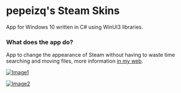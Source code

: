 # pepeizq's Steam Skins

App for Windows 10 written in C# using WinUI3 libraries.

### What does the app do?

App to change the appearance of Steam without having to waste time searching and moving files, more information [in my web](https://pepeizqapps.com/app/steam-skins/).

[![Image1](https://i.imgur.com/A4QRJCP.webp)](https://pepeizqapps.com/app/steam-skins/)

[![Image2](https://i.imgur.com/DOKayi8.webp)](https://pepeizqapps.com/app/steam-skins/)
